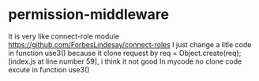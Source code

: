 # permission-middleware
It is very like connect-role module https://github.com/ForbesLindesay/connect-roles
I just change a litle code in function use3() because it clone request by req = Object.create(req); [index.js at line number 59], i think it not good
In mycode no clone code excute in function use3()
